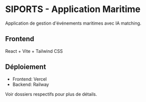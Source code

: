 # SIPORTS - Application Maritime

Application de gestion d'événements maritimes avec IA matching.

## Frontend
React + Vite + Tailwind CSS

## Déploiement
- Frontend: Vercel
- Backend: Railway

Voir dossiers respectifs pour plus de détails.